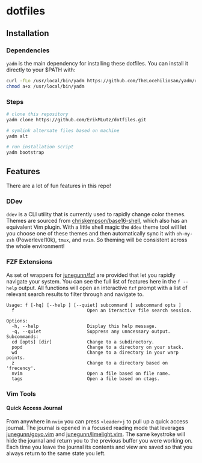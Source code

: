 # dotfiles

## Installation

### Dependencies

`yadm` is the main dependency for installing these dotfiles. You can install it directly to your $PATH with:

```bash
curl -fLo /usr/local/bin/yadm https://github.com/TheLocehiliosan/yadm/raw/master/yadm
chmod a+x /usr/local/bin/yadm
```

### Steps

```bash
# clone this repository
yadm clone https://github.com/ErikMLutz/dotfiles.git

# symlink alternate files based on machine
yadm alt

# run installation script
yadm bootstrap
```

## Features

There are a lot of fun features in this repo!

### DDev

`ddev` is a CLI utility that is currently used to rapidly change color themes. Themes are sourced from
[chriskempson/base16-shell](https://github.com/chriskempson/base16-shell), which also has an equivalent Vim plugin.
With a little shell magic the `ddev` theme tool will let you choose one of these themes and then automatically sync it
with `oh-my-zsh` (Powerlevel10k), `tmux`, and `nvim`. So theming will be consistent across the whole environment!

### FZF Extensions

As set of wrappers for [junegunn/fzf](https://github.com/junegunn/fzf) are provided that let you rapidly navigate your
system. You can see the full list of features here in the `f --help` output. All functions will open an interactive
`fzf` prompt with a list of relevant search results to filter through and navigate to.

```
Usage: f [-hq] [--help ] [--quiet] subcommand [ subcommand opts ]
  f                           Open an iteractive file search session.

Options:
  -h, --help                  Display this help message.
  -q, --quiet                 Suppress any unncessary output.
Subcommands:
  cd [opts] [dir]             Change to a subdirectory.
  popd                        Change to a directory on your stack.
  wd                          Change to a directory in your warp points.
  z                           Change to a directory based on 'frecency'.
  nvim                        Open a file based on file name.
  tags                        Open a file based on ctags.
```

### Vim Tools

#### Quick Access Journal

From anywhere in `nvim` you can press `<leader>j` to pull up a quick access journal. The journal is opened in a focused
reading mode that leverages [junegunn/goyo.vim](https://github.com/junegunn/goyo.vim) and
[junegunn/limelight.vim](https://github.com/junegunn/limelight.vim). The same keystroke will hide the journal and return
you to the previous buffer you were working on. Each time you leave the journal its contents and view are saved so that
you always return to the same state you left.
